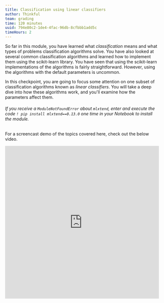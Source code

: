 ```yaml
---
title: Classification using linear classifiers
author: Thinkful
team: grading
time: 120 minutes
uuid: 794e80c2-1de4-4fac-96db-8cfbbb1add5c
timeHours: 2
---
```


So far in this module, you have learned what *classification* means and what types of problems classification algorithms solve. You have also looked at several common classification algorithms and learned how to implement them using the scikit-learn library. You have seen that using the scikit-learn implementations of the algorithms is fairly straightforward. However, using the algorithms with the default parameters is uncommon.

In this checkpoint, you are going to focus some attention on one subset of classification algorithms known as *linear classifiers*. You will take a deep dive into how these algorithms work, and you'll examine how the parameters affect them. 

###### If you receive a `ModuleNotFoundError` about `mlxtend`, enter and execute the code `! pip install mlxtend==0.13.0` one time in your Notebook to install the module.

<jupyter notebook-name="LinearClassifiers" course-code="DSBC"></jupyter>


For a screencast demo of the topics covered here, check out the below video.

<iframe id="kaltura_player_1604710068" src="https://cdnapisec.kaltura.com/p/2315191/sp/231519100/embedIframeJs/uiconf_id/45331192/partner_id/2315191?iframeembed=true&playerId=kaltura_player_1604710068&entry_id=1_eli6g3yz" width="100%" height="500" allowfullscreen webkitallowfullscreen mozAllowFullScreen allow="autoplay *; fullscreen *; encrypted-media *" frameborder="0"></iframe>